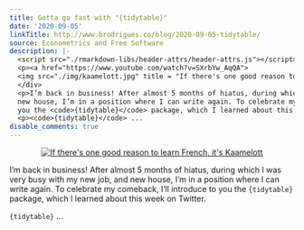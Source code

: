 ```yaml
---
title: Gotta go fast with "{tidytable}"
date: '2020-09-05'
linkTitle: http://www.brodrigues.co/blog/2020-09-05-tidytable/
source: Econometrics and Free Software
description: |-
  <script src="./rmarkdown-libs/header-attrs/header-attrs.js"></script> <div style="text-align:center;">
  <p><a href="https://www.youtube.com/watch?v=SXrbYw_AqQA">
  <img src="./img/kaamelott.jpg" title = "If there's one good reason to learn French, it's Kaamelott"></a></p>
  </div>
  <p>I’m back in business! After almost 5 months of hiatus, during which I was very busy with my new job, and
  new house, I’m in a position where I can write again. To celebrate my comeback, I’ll introduce to
  you the <code>{tidytable}</code> package, which I learned about this week on Twitter.</p>
  <p><code>{tidytable}</code> ...
disable_comments: true
---
```

<script src="./rmarkdown-libs/header-attrs/header-attrs.js"></script> <div style="text-align:center;">
<p><a href="https://www.youtube.com/watch?v=SXrbYw_AqQA">
<img src="./img/kaamelott.jpg" title = "If there's one good reason to learn French, it's Kaamelott"></a></p>
</div>
<p>I’m back in business! After almost 5 months of hiatus, during which I was very busy with my new job, and
new house, I’m in a position where I can write again. To celebrate my comeback, I’ll introduce to
you the <code>{tidytable}</code> package, which I learned about this week on Twitter.</p>
<p><code>{tidytable}</code> ...